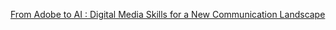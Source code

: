 [From Adobe to AI : Digital Media Skills for a New Communication Landscape](https://qi.tc/qi/113747)
